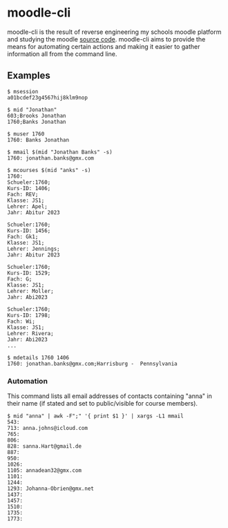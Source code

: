 # moodle-cli

moodle-cli is the result of reverse engineering my
schools moodle platform and studying the moodle 
[source code](https://git.moodle.org/gw?p=moodle.git;a=summary).
moodle-cli aims to provide the means for automating
certain actions and making it easier to gather information
all from the command line.

## Examples

```shell
$ msession
a01bcdef23g4567hij8klm9nop

$ mid "Jonathan"
603;Brooks Jonathan
1760;Banks Jonathan

$ muser 1760
1760: Banks Jonathan

$ mmail $(mid "Jonathan Banks" -s)
1760: jonathan.banks@gmx.com

$ mcourses $(mid "anks" -s)
1760:
Schueler:1760;
Kurs-ID: 1406;
Fach: REV;
Klasse: JS1;
Lehrer: Apel;
Jahr: Abitur 2023

Schueler:1760;
Kurs-ID: 1456;
Fach: Gk1;
Klasse: JS1;
Lehrer: Jennings;
Jahr: Abitur 2023

Schueler:1760;
Kurs-ID: 1529;
Fach: G;
Klasse: JS1;
Lehrer: Moller;
Jahr: Abi2023

Schueler:1760;
Kurs-ID: 1798;
Fach: Wi;
Klasse: JS1;
Lehrer: Rivera;
Jahr: Abi2023
...

$ mdetails 1760 1406
1760: jonathan.banks@gmx.com;Harrisburg -  Pennsylvania 
```

### Automation

This command lists all email addresses of contacts containing
"anna" in their name (if stated and set to public/visible for course members).
```shell
$ mid "anna" | awk -F";" '{ print $1 }' | xargs -L1 mmail
543:
713: anna.johns@icloud.com
765:
806:
828: sanna.Hart@gmail.de
887:
950:
1026:
1105: annadean32@gmx.com
1101:
1244:
1293: Johanna-Obrien@gmx.net
1437:
1457:
1510:
1735:
1773:
```

